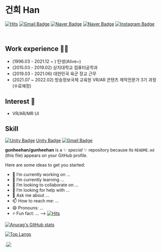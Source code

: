 # 건희 Han


[![Hits](https://hits.seeyoufarm.com/api/count/incr/badge.svg?url=https%3A%2F%2Fgithub.com%2Fgunheehan&count_bg=%235E9236&title_bg=%23FF0000&icon=&icon_color=%23FFFFFF&title=VISIT&edge_flat=false)](https://hits.seeyoufarm.com)
[![Gmail Badge](https://img.shields.io/badge/Gmail-d14836?style=flat-square&logo=Gmail&logoColor=white&link=mailto:rjstmsla@gmail.com)](mailto:rjstmsla@gmail.com)
[![Naver Badge](https://img.shields.io/badge/Naver-#03C75A?style=flat-square&logo=Naver&logoColor=white&link=mailto:gksrjsgml13@naver.com)](mailto:gksrjsgml13@naver.com)
[![Naver Badge](http://img.shields.io/badge/-NAVER-brightgreen?style=flat-square&logo=FF5722&link=gksrjsgml13@naver.com)](mailto:gksrjsgml13@naver.com)
[![Instagram Badge](https://img.shields.io/badge/-Instagram-dd2a7b?style=flat-square&logo=instagram&logoColor=white&link=https://www.instagram.com/shine_gunx/)](https://www.instagram.com/shine_gunx/) 

<br>

## Work experience 🤹‍♀️
- (1996.03 - 2021.12 ~ ) 탄생(Alive~)
- (2015.03 - 2019.02) 상지대학교 컴퓨터공학과
- (2019.03 - 2021.06) 대한민국 육군 장교 근무
- (2021.07 ~ 2022.02) 방송정보국제 교육원 VR/AR 콘텐츠 제작전문가 3기 과정(수료예정)

## Interest 👀
- VR/AR/MR UI

## Skill
[![Unity Badge](https://img.shields.io/badge/Unity-#000000?style=flat-square&logo=Unity&logoColor=white)]()
[Unity Badge](https://img.shields.io/badge/-Unity-#000000?style=flat-square&logo=Unity&logoColor=white)
[![Gmail Badge](https://img.shields.io/badge/Unity-#000000?style=flat-square&logo=Unity&logoColor=white&link=mailto:http://www.unitysquare.co.kr)](mailto:http://www.unitysquare.co.kr)



**gunheehan/gunheehan** is a ✨ _special_ ✨ repository because its `README.md` (this file) appears on your GitHub profile.

Here are some ideas to get you started:

- 🔭 I’m currently working on ...
- 🌱 I’m currently learning ...
- 👯 I’m looking to collaborate on ...
- 🤔 I’m looking for help with ...
- 💬 Ask me about ...
- 📫 How to reach me: ...
- 😄 Pronouns: ...
- ⚡ Fun fact: ...
-->
[![Hits](https://hits.seeyoufarm.com/api/count/incr/badge.svg?url=https%3A%2F%2Fgithub.com%2Fgunheehan&count_bg=%235E9236&title_bg=%23FF0000&icon=unity.svg&icon_color=%23FFFFFF&title=C%23&edge_flat=false)](https://hits.seeyoufarm.com)

[![Anurag's GitHub stats](https://github-readme-stats.vercel.app/api?username=gunheehan)](https://github.com/gunheehan/github-readme-stats)

[![Top Langs](https://github-readme-stats.vercel.app/api/top-langs/?username=gunheehan)](https://github.com/gunheehan/github-readme-stats)

<a href="https://github.com/anuraghazra/github-readme-stats">
  <img align="center" src="
" />
</a>
<a href="https://github.com/anuraghazra/convoychat">
  <img align="center" src="https://github-readme-stats.vercel.app/api/pin/?username=anuraghazra&repo=convoychat" />
</a>
